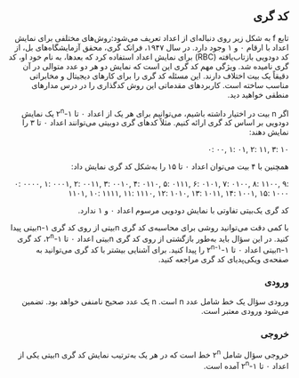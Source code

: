 <div dir="rtl" style="text-align: right;">

## ‫کد گری

‫تابع f به شکل زیر روی دنباله‌ای از اعداد تعریف می‌شود:روش‌های مختلفی برای نمایش اعداد با ارقام ۰ و ۱ وجود دارد. در سال ۱۹۴۷، فرانک گری، محقق آزمایشگاه‌های بل، از کد دودویی بازتاب‌یافته (RBC) برای نمایش اعداد استفاده کرد که بعدها، به نام خود او، کد گری نامیده شد. ویژگی مهم کد گری این است که نمایش دو هر دو عدد متوالی در آن دقیقاً یک بیت اختلاف دارند. این مسئله کد گری را برای کارهای دیجیتال و مخابراتی مناسب ساخته است. کاربردهای مقدماتی این روش کدگذاری را در درس مدارهای منطقی خواهید دید.

اگر n بیت در اختیار داشته باشیم، می‌توانیم برای هر یک از اعداد ۰ تا ۲<sup>n</sup>-۱ یک نمایش دودویی بر اساس کد گری ارائه کنیم. مثلاً کدهای گری دوبیتی می‌توانند اعداد ۰ تا ۳ را نمایش دهند:

<div dir="ltr">۰: ۰۰, ۱: ۰۱, ۲: ۱۱, ۳: ۱۰</div>

همچنین با ۴ بیت می‌توان اعداد ۰ تا ۱۵ را به‌شکل کد گری نمایش داد:

<div dir="ltr">۰: ۰۰۰۰, ۱: ۰۰۰۱, ۲: ۰۰۱۱, ۳: ۰۰۱۰, ۴: ۰۱۱۰, ۵: ۰۱۱۱, ۶: ۰۱۰۱, ۷: ۰۱۰۰, ۸: ۱۱۰۰, ۹: ۱۱۰۱, ۱۰: ۱۱۱۱, ۱۱: ۱۱۱۰, ۱۲: ۱۰۱۰, ۱۳: ۱۰۱۱, ۱۴: ۱۰۰۱, ۱۵: ۱۰۰۰</div>

کد گری یک‌بیتی تفاوتی با نمایش دودویی مرسوم اعداد ۰ و ۱ ندارد.

با کمی دقت می‌توانید روشی برای محاسبه‌ی کد گری nبیتی از روی کد گری n-۱بیتی پیدا کنید. در این سؤال باید به‌طور بازگشتی از روی کد گری nبیتی اعداد ۰ تا ۲<sup>n</sup>-۱، کد گری n-۱بیتی اعداد ۰ تا ۲<sup>n-۱</sup>-۱ را پیدا کنید.
برای آشنایی بیشتر با کد گری می‌توانید به صفحه‌ی ویکی‌پدیای کد گری مراجعه کنید.

### ‫ورودی

‫ورودی سؤال یک خط شامل عدد n است. n یک عدد صحیح نامنفی خواهد بود.
تضمین می‌شود ورودی معتبر است.

### ‫خروجی

‫خروجی سؤال شامل ۲<sup>n</sup> خط است که در هر یک به‌ترتیب نمایش کد گری nبیتی یکی از اعداد ۰ تا ۲<sup>n</sup>-۱ آمده است.

</div>